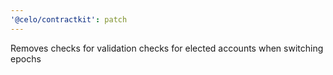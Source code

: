 ```yaml
---
'@celo/contractkit': patch
---
```


Removes checks for validation checks for elected accounts when switching epochs

